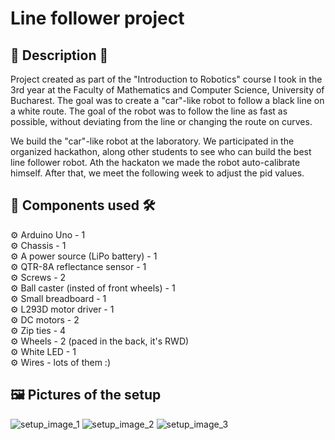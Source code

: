 # Line follower project

## 📒 Description 📖

Project created as part of the "Introduction to Robotics" course I took in the 3rd year at the Faculty of Mathematics and Computer Science, University of Bucharest. The goal was to create a "car"-like robot to follow a black line on a white route. The goal of the robot was to follow the line as fast as possible, without deviating from the line or changing the route on curves.

We build the "car"-like robot at the laboratory.
We participated in the organized hackathon, along other students to see who can build the best line follower robot. Ath the hackaton we made the robot auto-calibrate himself. After that, we meet the following week to adjust the pid values.

## 🧰 Components used 🛠️

⚙️ Arduino Uno - 1\
⚙️ Chassis - 1\
⚙️ A power source (LiPo battery) - 1\
⚙️ QTR-8A reflectance sensor - 1\
⚙️ Screws - 2\
⚙️ Ball caster (insted of front wheels) - 1\
⚙️ Small breadboard - 1\
⚙️ L293D motor driver - 1\
⚙️ DC motors - 2\
⚙️ Zip ties - 4\
⚙️ Wheels - 2 (paced in the back, it's RWD)\
⚙️ White LED - 1\
⚙️ Wires - lots of them :)

## 🖼️ Pictures of the setup

![setup_image_1](./images/)
![setup_image_2](./images/)
![setup_image_3](./images/)
